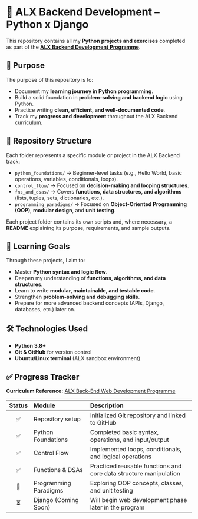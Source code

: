 # 🐍 ALX Backend Development – Python x Django  

This repository contains all my **Python projects and exercises** completed as part of the [**ALX Backend Development Programme**](https://admissions.alxafrica.com/home#).  

## 📌 Purpose  
The purpose of this repository is to:  
- Document my **learning journey in Python programming**.  
- Build a solid foundation in **problem-solving and backend logic** using Python.  
- Practice writing **clean, efficient, and well-documented code**.  
- Track my **progress and development** throughout the ALX Backend curriculum.  

## 📂 Repository Structure  
Each folder represents a specific module or project in the ALX Backend track:  

- `python_foundations/` → Beginner-level tasks (e.g., Hello World, basic operations, variables, conditionals, loops).  
- `control_flow/` → Focused on **decision-making and looping structures**.  
- `fns_and_dsas/` → Covers **functions, data structures, and algorithms** (lists, tuples, sets, dictionaries, etc.).  
- `programming_paradigms/` → Focused on **Object-Oriented Programming (OOP)**, **modular design**, and **unit testing**.  

Each project folder contains its own scripts and, where necessary, a **README** explaining its purpose, requirements, and sample outputs.  

## 🚀 Learning Goals  
Through these projects, I aim to:  
- Master **Python syntax and logic flow**.  
- Deepen my understanding of **functions, algorithms, and data structures**.  
- Learn to write **modular, maintainable, and testable code**.  
- Strengthen **problem-solving and debugging skills**.  
- Prepare for more advanced backend concepts (APIs, Django, databases, etc.) later on.  

## 🛠️ Technologies Used  
- **Python 3.8+**  
- **Git & GitHub** for version control  
- **Ubuntu/Linux terminal** (ALX sandbox environment)  

## ✅ Progress Tracker  
**Curriculum Reference:** [ALX Back-End Web Development Programme](https://www.alxafrica.com/wp-content/uploads/2024/11/Back-End-Web-Development-Catalogue_compressed.pdf)  

| Status | Module | Description |
|:--:|:--|:--|
| ✅ | Repository setup | Initialized Git repository and linked to GitHub |
| ✅ | Python Foundations | Completed basic syntax, operations, and input/output |
| ✅ | Control Flow | Implemented loops, conditionals, and logical operations |
| ✅ | Functions & DSAs | Practiced reusable functions and core data structure manipulation |
| 🔄 | Programming Paradigms | Exploring OOP concepts, classes, and unit testing |
| ⏳ | Django (Coming Soon) | Will begin web development phase later in the program |
